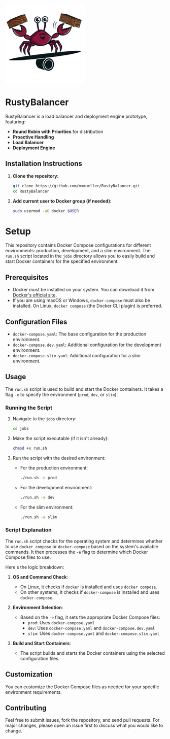 
<img src="./docs/resources/logo.png" alt="Logo" width="250"/>

# RustyBalancer

RustyBalancer is a load balancer and deployment engine prototype, featuring:
- **Round Robin with Priorities** for distribution
- **Proactive Handling**
- **Load Balancer**
- **Deployment Engine**

## Installation Instructions
1. **Clone the repository:**
   ```bash
   git clone https://github.com/mxmueller/RustyBalancer.git
   cd RustyBalancer
   ```
2. **Add current user to Docker group (if needed):**
   ```bash
   sudo usermod -aG docker $USER
   ```

# Setup

This repository contains Docker Compose configurations for different environments: production, development, and a slim environment. The `run.sh` script located in the `jobs` directory allows you to easily build and start Docker containers for the specified environment.

## Prerequisites

- Docker must be installed on your system. You can download it from [Docker's official site](https://www.docker.com/products/docker-desktop).
- If you are using macOS or Windows, `docker-compose` must also be installed. On Linux, `docker compose` (the Docker CLI plugin) is preferred.

## Configuration Files

- `docker-compose.yaml`: The base configuration for the production environment.
- `docker-compose.dev.yaml`: Additional configuration for the development environment.
- `docker-compose.slim.yaml`: Additional configuration for a slim environment.

## Usage

The `run.sh` script is used to build and start the Docker containers. It takes a flag `-e` to specify the environment (`prod`, `dev`, or `slim`).

### Running the Script

1. Navigate to the `jobs` directory:

    ```sh
    cd jobs
    ```

2. Make the script executable (if it isn't already):

    ```sh
    chmod +x run.sh
    ```

3. Run the script with the desired environment:

   - For the production environment:
     ```sh
     ./run.sh -e prod
     ```

   - For the development environment:
     ```sh
     ./run.sh -e dev
     ```

   - For the slim environment:
     ```sh
     ./run.sh -e slim
     ```

### Script Explanation

The `run.sh` script checks for the operating system and determines whether to use `docker compose` or `docker-compose` based on the system's available commands. It then processes the `-e` flag to determine which Docker Compose files to use.

Here's the logic breakdown:

1. **OS and Command Check**:
   - On Linux, it checks if `docker` is installed and uses `docker compose`.
   - On other systems, it checks if `docker-compose` is installed and uses `docker-compose`.

2. **Environment Selection**:
   - Based on the `-e` flag, it sets the appropriate Docker Compose files:
      - `prod`: Uses `docker-compose.yaml`
      - `dev`: Uses `docker-compose.yaml` and `docker-compose.dev.yaml`
      - `slim`: Uses `docker-compose.yaml` and `docker-compose.slim.yaml`

3. **Build and Start Containers**:
   - The script builds and starts the Docker containers using the selected configuration files.

## Customization

You can customize the Docker Compose files as needed for your specific environment requirements.

## Contributing

Feel free to submit issues, fork the repository, and send pull requests. For major changes, please open an issue first to discuss what you would like to change.

